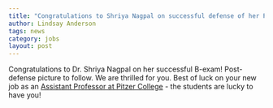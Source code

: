 ```yaml
---
title: "Congratulations to Shriya Nagpal on successful defense of her PhD!"
author: Lindsay Anderson
tags: news
category: jobs
layout: post
---
```


Congratulations to Dr. Shriya Nagpal on her successful B-exam! Post-defense picture to follow. We are thrilled for you. Best of luck on your new job as an [Assistant Professor at Pitzer College](https://www.pitzer.edu/faculty-staff-directory/shriya-nagpal) - the students are lucky to have you! 